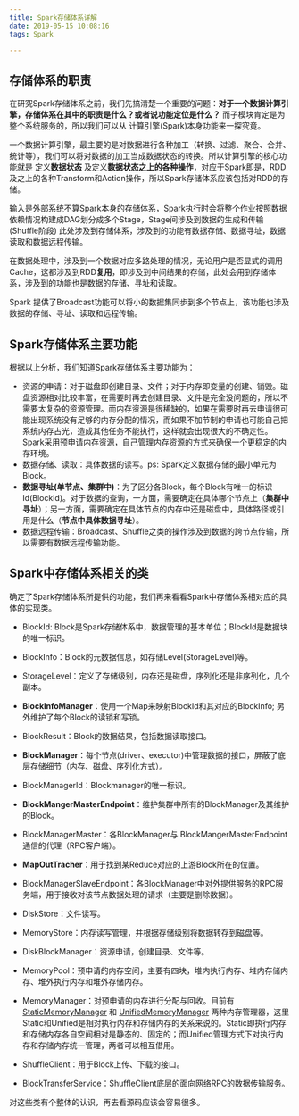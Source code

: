 ```yaml
---
title: Spark存储体系详解
date: 2019-05-15 10:08:16
tags: Spark

---
```


## 存储体系的职责

在研究Spark存储体系之前，我们先搞清楚一个重要的问题：**对于一个数据计算引擎，存储体系在其中的职责是什么？或者说功能定位是什么？** 而子模块肯定是为整个系统服务的，所以我们可以从 计算引擎(Spark)本身功能来一探究竟。

一个数据计算引擎，最主要的是对数据进行各种加工（转换、过滤、聚合、合并、统计等），我们可以将对数据的加工当成数据状态的转换。所以计算引擎的核心功能就是 定义**数据状态** 及定义**数据状态之上的各种操作**，对应于Spark即是，RDD 及之上的各种Transform和Action操作，所以Spark存储体系应该包括对RDD的存储。

输入是外部系统不算Spark本身的存储体系，Spark执行时会将整个作业按照数据依赖情况构建成DAG划分成多个Stage，Stage间涉及到数据的生成和传输(Shuffle阶段) 此处涉及到存储体系，涉及到的功能有数据存储、数据寻址，数据读取和数据远程传输。

在数据处理中，涉及到一个数据对应多路处理的情况，无论用户是否显式的调用Cache，这都涉及到RDD**复用**，即涉及到中间结果的存储，此处会用到存储体系，涉及到的功能也是数据的存储、寻址和读取。

Spark 提供了Broadcast功能可以将小的数据集同步到多个节点上，该功能也涉及数据的存储、寻址、读取和远程传输。

## Spark存储体系主要功能

根据以上分析，我们知道Spark存储体系主要功能为：

* 资源的申请：对于磁盘即创建目录、文件；对于内存即变量的创建、销毁。磁盘资源相对比较丰富，在需要时再去创建目录、文件是完全没问题的，所以不需要太复杂的资源管理。而内存资源是很稀缺的，如果在需要时再去申请很可能出现系统没有足够的内存分配的情况，而如果不加节制的申请也可能自己把系统内存占光，造成其他任务不能执行，这样就会出现很大的不确定性。Spark采用预申请内存资源，自己管理内存资源的方式来确保一个更稳定的内存环境。
* 数据存储、读取：具体数据的读写。ps: Spark定义数据存储的最小单元为Block。
* **数据寻址(单节点、集群中)**：为了区分各Block，每个Block有唯一的标识Id(BlockId)。对于数据的查询，一方面，需要确定在具体哪个节点上（**集群中寻址**）；另一方面，需要确定在具体节点的内存中还是磁盘中，具体路径或引用是什么（**节点中具体数据寻址**）。
* 数据远程传输：Broadcast、Shuffle之类的操作涉及到数据的跨节点传输，所以需要有数据远程传输功能。



## Spark中存储体系相关的类

确定了Spark存储体系所提供的功能，我们再来看看Spark中存储体系相对应的具体的实现类。



* BlockId:  Block是Spark存储体系中，数据管理的基本单位；BlockId是数据块的唯一标识。

* BlockInfo：Block的元数据信息，如存储Level(StorageLevel)等。

* StorageLevel：定义了存储级别，内存还是磁盘，序列化还是非序列化，几个副本。

*  **BlockInfoManager**：使用一个Map来映射BlockId和其对应的BlockInfo; 另外维护了每个Block的读锁和写锁。

* BlockResult：Block的数据结果，包括数据读取接口。

* **BlockManager**：每个节点(driver、executor)中管理数据的接口，屏蔽了底层存储细节（内存、磁盘、序列化方式）。

* BlockManagerId：Blockmanager的唯一标识。

* **BlockMangerMasterEndpoint**：维护集群中所有的BlockManager及其维护的Block。

* BlockManagerMaster：各BlockManager与 BlockMangerMasterEndpoint 通信的代理（RPC客户端）。

* **MapOutTracher**：用于找到某Reduce对应的上游Block所在的位置。

* BlockManagerSlaveEndpoint：各BlockManager中对外提供服务的RPC服务端，用于接收对该节点数据处理的请求（主要是删除数据）。

* DiskStore：文件读写。

* MemoryStore：内存读写管理，并根据存储级别将数据转存到磁盘等。

* DiskBlockManager：资源申请，创建目录、文件等。

* MemoryPool：预申请的内存空间，主要有四块，堆内执行内存、堆内存储内存、堆外执行内存和堆外存储内存。

* MemoryManager：对预申请的内存进行分配与回收。目前有[StaticMemoryManager](https://github.com/apache/spark/blob/branch-1.6/core/src/main/scala/org/apache/spark/memory/StaticMemoryManager.scala) 和 [UnifiedMemoryManager](https://github.com/apache/spark/blob/branch-1.6/core/src/main/scala/org/apache/spark/memory/UnifiedMemoryManager.scala) 两种内存管理器，这里Static和Unified是相对执行内存和存储内存的关系来说的。Static即执行内存和存储内存各自空间相对是静态的、固定的；而Unified管理方式下对执行内存和存储内存统一管理，两者可以相互借用。

* ShuffleClient：用于Block上传、下载的接口。

* BlockTransferService：ShuffleClient底层的面向网络RPC的数据传输服务。



对这些类有个整体的认识，再去看源码应该会容易很多。









